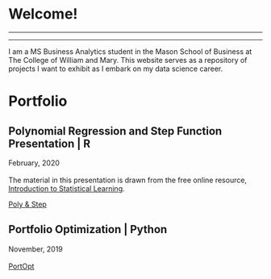 

# Welcome!
---
---

I am a MS Business Analytics student in the Mason School of Business at The College of William and Mary. This website serves as a repository of projects I want to exhibit as I embark on my data science career. 


# Portfolio

## Polynomial Regression and Step Function Presentation | R
February, 2020 <br>
<br>
The material in this presentation is drawn from the free online resource, [Introduction to Statistical Learning](http://faculty.marshall.usc.edu/gareth-james/ISL/).

[Poly & Step](/MLIIprez/index.md)

## Portfolio Optimization | Python
November, 2019 <br>
<br>
[PortOpt](/Portfolio_Optimization/Portfolio_Optimization_example.html)
